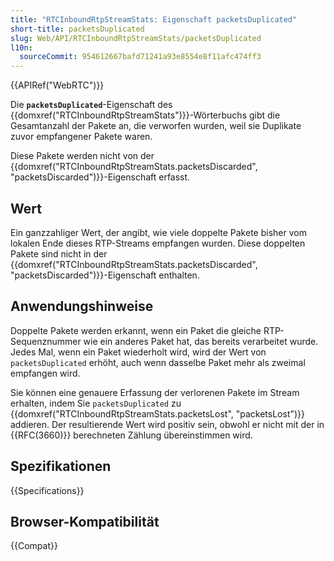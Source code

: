 ```yaml
---
title: "RTCInboundRtpStreamStats: Eigenschaft packetsDuplicated"
short-title: packetsDuplicated
slug: Web/API/RTCInboundRtpStreamStats/packetsDuplicated
l10n:
  sourceCommit: 954612667bafd71241a93e8554e8f11afc474ff3
---
```


{{APIRef("WebRTC")}}

Die **`packetsDuplicated`**-Eigenschaft des {{domxref("RTCInboundRtpStreamStats")}}-Wörterbuchs gibt die Gesamtanzahl der Pakete an, die verworfen wurden, weil sie Duplikate zuvor empfangener Pakete waren.

Diese Pakete werden nicht von der {{domxref("RTCInboundRtpStreamStats.packetsDiscarded", "packetsDiscarded")}}-Eigenschaft erfasst.

## Wert

Ein ganzzahliger Wert, der angibt, wie viele doppelte Pakete bisher vom lokalen Ende dieses RTP-Streams empfangen wurden. Diese doppelten Pakete sind nicht in der {{domxref("RTCInboundRtpStreamStats.packetsDiscarded", "packetsDiscarded")}}-Eigenschaft enthalten.

## Anwendungshinweise

Doppelte Pakete werden erkannt, wenn ein Paket die gleiche RTP-Sequenznummer wie ein anderes Paket hat, das bereits verarbeitet wurde. Jedes Mal, wenn ein Paket wiederholt wird, wird der Wert von `packetsDuplicated` erhöht, auch wenn dasselbe Paket mehr als zweimal empfangen wird.

Sie können eine genauere Erfassung der verlorenen Pakete im Stream erhalten, indem Sie `packetsDuplicated` zu {{domxref("RTCInboundRtpStreamStats.packetsLost", "packetsLost")}} addieren. Der resultierende Wert wird positiv sein, obwohl er nicht mit der in {{RFC(3660)}} berechneten Zählung übereinstimmen wird.

## Spezifikationen

{{Specifications}}

## Browser-Kompatibilität

{{Compat}}

